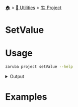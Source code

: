 <!--startTocHeader-->
[🏠](../../README.md) > [🔧 Utilities](../README.md) > [🏗️ Project](README.md)
# SetValue
<!--endTocHeader-->

# Usage

<!--startCode-->
```bash
zaruba project setValue --help
```
 
<details>
<summary>Output</summary>
 
```````
Set project value

Usage:
  zaruba project setValue <key> <value> [projectFile] [flags]

Flags:
  -h, --help   help for setValue
```````
</details>
<!--endCode-->

# Examples



<!--startTocSubtopic-->

<!--endTocSubtopic-->